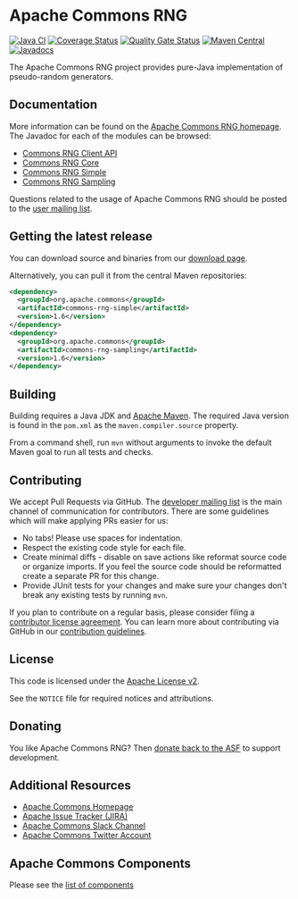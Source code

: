 <!---
 Licensed to the Apache Software Foundation (ASF) under one or more
 contributor license agreements.  See the NOTICE file distributed with
 this work for additional information regarding copyright ownership.
 The ASF licenses this file to You under the Apache License, Version 2.0
 (the "License"); you may not use this file except in compliance with
 the License.  You may obtain a copy of the License at

      http://www.apache.org/licenses/LICENSE-2.0

 Unless required by applicable law or agreed to in writing, software
 distributed under the License is distributed on an "AS IS" BASIS,
 WITHOUT WARRANTIES OR CONDITIONS OF ANY KIND, either express or implied.
 See the License for the specific language governing permissions and
 limitations under the License.
-->
<!---
 +======================================================================+
 |****                                                              ****|
 |****      THIS FILE IS GENERATED BY THE COMMONS BUILD PLUGIN      ****|
 |****                    DO NOT EDIT DIRECTLY                      ****|
 |****                                                              ****|
 +======================================================================+
 | TEMPLATE FILE: readme-md-template.md                                 |
 | commons-build-plugin/trunk/src/main/resources/commons-xdoc-templates |
 +======================================================================+
 |                                                                      |
 | 1) Re-generate using: mvn commons-build:readme-md                    |
 |                                                                      |
 | 2) Set the following properties in the component's pom:              |
 |    - commons.componentid (required, alphabetic, lower case)          |
 |    - commons.release.version (required)                              |
 |                                                                      |
 | 3) Example Properties                                                |
 |                                                                      |
 |  <properties>                                                        |
 |    <commons.componentid>math</commons.componentid>                   |
 |    <commons.release.version>1.2</commons.release.version>            |
 |  </properties>                                                       |
 |                                                                      |
 +======================================================================+
--->
Apache Commons RNG
===================

[![Java CI](https://github.com/apache/commons-rng/actions/workflows/maven.yml/badge.svg)](https://github.com/apache/commons-rng/actions/workflows/maven.yml)
[![Coverage Status](https://codecov.io/gh/apache/commons-rng/branch/master/graph/badge.svg)](https://app.codecov.io/gh/apache/commons-rng)
[![Quality Gate Status](https://sonarcloud.io/api/project_badges/measure?project=commons-rng&metric=alert_status)](https://sonarcloud.io/dashboard?id=commons-rng)
[![Maven Central](https://img.shields.io/maven-central/v/org.apache.commons/commons-rng-simple?label=Maven%20Central)](https://search.maven.org/artifact/org.apache.commons/commons-rng-simple/)
[![Javadocs](https://javadoc.io/badge/org.apache.commons/commons-rng-simple/1.6.svg)](https://javadoc.io/doc/org.apache.commons/commons-rng-simple/1.6)

The Apache Commons RNG project provides pure-Java implementation of pseudo-random generators.

Documentation
-------------

More information can be found on the [Apache Commons RNG homepage](https://commons.apache.org/proper/commons-rng). The Javadoc for each of the modules can be browsed:

- [Commons RNG Client API](https://commons.apache.org/proper/commons-rng/commons-rng-client-api/apidocs/)
- [Commons RNG Core](https://commons.apache.org/proper/commons-rng/commons-rng-core/apidocs/)
- [Commons RNG Simple](https://commons.apache.org/proper/commons-rng/commons-rng-simple/apidocs/)
- [Commons RNG Sampling](https://commons.apache.org/proper/commons-rng/commons-rng-sampling/apidocs/)

Questions related to the usage of Apache Commons RNG should be posted to the [user mailing list](https://commons.apache.org/mail-lists.html).

Getting the latest release
--------------------------
You can download source and binaries from our [download page](https://commons.apache.org/proper/commons-rng/download_rng.cgi).

Alternatively, you can pull it from the central Maven repositories:

```xml
<dependency>
  <groupId>org.apache.commons</groupId>
  <artifactId>commons-rng-simple</artifactId>
  <version>1.6</version>
</dependency>
<dependency>
  <groupId>org.apache.commons</groupId>
  <artifactId>commons-rng-sampling</artifactId>
  <version>1.6</version>
</dependency>
```

Building
--------

Building requires a Java JDK and [Apache Maven](https://maven.apache.org/).
The required Java version is found in the `pom.xml` as the `maven.compiler.source` property.

From a command shell, run `mvn` without arguments to invoke the default Maven goal to run all tests and checks.

Contributing
------------

We accept Pull Requests via GitHub. The [developer mailing list](https://commons.apache.org/mail-lists.html) is the main channel of communication for contributors.
There are some guidelines which will make applying PRs easier for us:
+ No tabs! Please use spaces for indentation.
+ Respect the existing code style for each file.
+ Create minimal diffs - disable on save actions like reformat source code or organize imports. If you feel the source code should be reformatted create a separate PR for this change.
+ Provide JUnit tests for your changes and make sure your changes don't break any existing tests by running ```mvn```.

If you plan to contribute on a regular basis, please consider filing a [contributor license agreement](https://www.apache.org/licenses/#clas).
You can learn more about contributing via GitHub in our [contribution guidelines](CONTRIBUTING.md).

License
-------
This code is licensed under the [Apache License v2](https://www.apache.org/licenses/LICENSE-2.0).

See the `NOTICE` file for required notices and attributions.

Donating
--------
You like Apache Commons RNG? Then [donate back to the ASF](https://www.apache.org/foundation/contributing.html) to support development.

Additional Resources
--------------------

+ [Apache Commons Homepage](https://commons.apache.org/)
+ [Apache Issue Tracker (JIRA)](https://issues.apache.org/jira/browse/RNG)
+ [Apache Commons Slack Channel](https://the-asf.slack.com/archives/C60NVB8AD)
+ [Apache Commons Twitter Account](https://twitter.com/ApacheCommons)

Apache Commons Components
-------------------------

Please see the [list of components](https://commons.apache.org/components.html)
